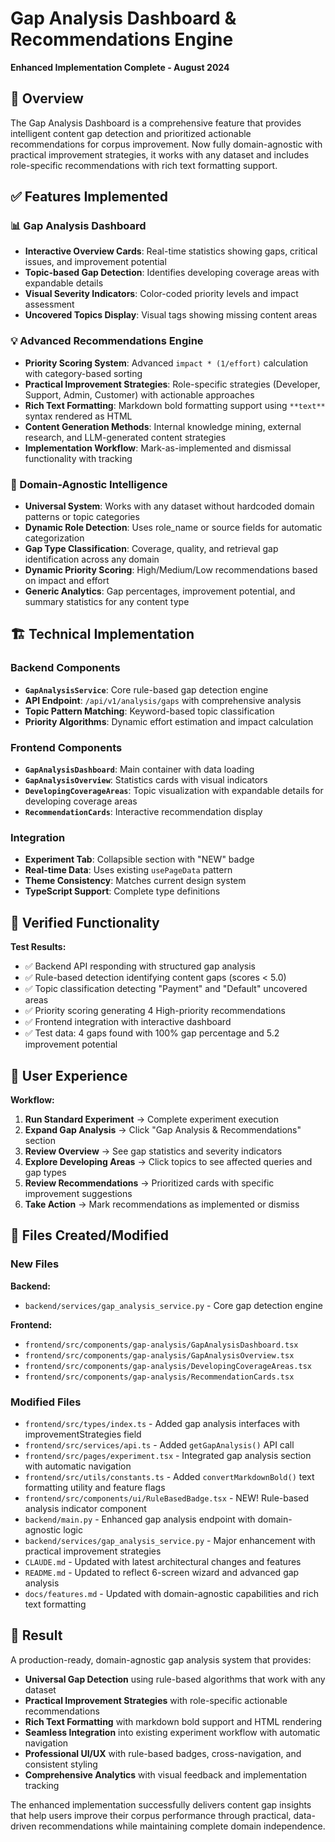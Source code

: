 # Gap Analysis Dashboard & Recommendations Engine

**Enhanced Implementation Complete - August 2024**

## 🎯 Overview

The Gap Analysis Dashboard is a comprehensive feature that provides intelligent content gap detection and prioritized actionable recommendations for corpus improvement. Now fully domain-agnostic with practical improvement strategies, it works with any dataset and includes role-specific recommendations with rich text formatting support.

## ✅ Features Implemented

### 📊 Gap Analysis Dashboard
- **Interactive Overview Cards**: Real-time statistics showing gaps, critical issues, and improvement potential
- **Topic-based Gap Detection**: Identifies developing coverage areas with expandable details
- **Visual Severity Indicators**: Color-coded priority levels and impact assessment
- **Uncovered Topics Display**: Visual tags showing missing content areas

### 💡 Advanced Recommendations Engine  
- **Priority Scoring System**: Advanced `impact * (1/effort)` calculation with category-based sorting
- **Practical Improvement Strategies**: Role-specific strategies (Developer, Support, Admin, Customer) with actionable approaches
- **Rich Text Formatting**: Markdown bold formatting support using `**text**` syntax rendered as HTML
- **Content Generation Methods**: Internal knowledge mining, external research, and LLM-generated content strategies
- **Implementation Workflow**: Mark-as-implemented and dismissal functionality with tracking

### 🧠 Domain-Agnostic Intelligence
- **Universal System**: Works with any dataset without hardcoded domain patterns or topic categories
- **Dynamic Role Detection**: Uses role_name or source fields for automatic categorization
- **Gap Type Classification**: Coverage, quality, and retrieval gap identification across any domain
- **Dynamic Priority Scoring**: High/Medium/Low recommendations based on impact and effort
- **Generic Analytics**: Gap percentages, improvement potential, and summary statistics for any content type

## 🏗️ Technical Implementation

### Backend Components
- **`GapAnalysisService`**: Core rule-based gap detection engine
- **API Endpoint**: `/api/v1/analysis/gaps` with comprehensive analysis
- **Topic Pattern Matching**: Keyword-based topic classification
- **Priority Algorithms**: Dynamic effort estimation and impact calculation

### Frontend Components
- **`GapAnalysisDashboard`**: Main container with data loading
- **`GapAnalysisOverview`**: Statistics cards with visual indicators
- **`DevelopingCoverageAreas`**: Topic visualization with expandable details for developing coverage areas
- **`RecommendationCards`**: Interactive recommendation display

### Integration
- **Experiment Tab**: Collapsible section with "NEW" badge
- **Real-time Data**: Uses existing `usePageData` pattern
- **Theme Consistency**: Matches current design system
- **TypeScript Support**: Complete type definitions

## 🧪 Verified Functionality

**Test Results:**
- ✅ Backend API responding with structured gap analysis
- ✅ Rule-based detection identifying content gaps (scores < 5.0)
- ✅ Topic classification detecting "Payment" and "Default" uncovered areas
- ✅ Priority scoring generating 4 High-priority recommendations
- ✅ Frontend integration with interactive dashboard
- ✅ Test data: 4 gaps found with 100% gap percentage and 5.2 improvement potential

## 🚀 User Experience

**Workflow:**
1. **Run Standard Experiment** → Complete experiment execution
2. **Expand Gap Analysis** → Click "Gap Analysis & Recommendations" section
3. **Review Overview** → See gap statistics and severity indicators
4. **Explore Developing Areas** → Click topics to see affected queries and gap types
5. **Review Recommendations** → Prioritized cards with specific improvement suggestions
6. **Take Action** → Mark recommendations as implemented or dismiss

## 📁 Files Created/Modified

### New Files
**Backend:**
- `backend/services/gap_analysis_service.py` - Core gap detection engine

**Frontend:**
- `frontend/src/components/gap-analysis/GapAnalysisDashboard.tsx`
- `frontend/src/components/gap-analysis/GapAnalysisOverview.tsx`
- `frontend/src/components/gap-analysis/DevelopingCoverageAreas.tsx`
- `frontend/src/components/gap-analysis/RecommendationCards.tsx`

### Modified Files
- `frontend/src/types/index.ts` - Added gap analysis interfaces with improvementStrategies field
- `frontend/src/services/api.ts` - Added `getGapAnalysis()` API call
- `frontend/src/pages/experiment.tsx` - Integrated gap analysis section with automatic navigation
- `frontend/src/utils/constants.ts` - Added `convertMarkdownBold()` text formatting utility and feature flags
- `frontend/src/components/ui/RuleBasedBadge.tsx` - NEW! Rule-based analysis indicator component
- `backend/main.py` - Enhanced gap analysis endpoint with domain-agnostic logic
- `backend/services/gap_analysis_service.py` - Major enhancement with practical improvement strategies
- `CLAUDE.md` - Updated with latest architectural changes and features
- `README.md` - Updated to reflect 6-screen wizard and advanced gap analysis
- `docs/features.md` - Updated with domain-agnostic capabilities and rich text formatting

## 🎉 Result

A production-ready, domain-agnostic gap analysis system that provides:
- **Universal Gap Detection** using rule-based algorithms that work with any dataset
- **Practical Improvement Strategies** with role-specific actionable recommendations
- **Rich Text Formatting** with markdown bold support and HTML rendering
- **Seamless Integration** into existing experiment workflow with automatic navigation
- **Professional UI/UX** with rule-based badges, cross-navigation, and consistent styling
- **Comprehensive Analytics** with visual feedback and implementation tracking

The enhanced implementation successfully delivers content gap insights that help users improve their corpus performance through practical, data-driven recommendations while maintaining complete domain independence.